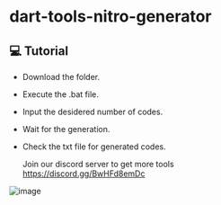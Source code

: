 # dart-tools-nitro-generator

## 💻 Tutorial
- Download the folder.
- Execute the .bat file.
- Input the desidered number of codes.
- Wait for the generation.
- Check the txt file for generated codes.

  Join our discord server to get more tools
  https://discord.gg/BwHFd8emDc

![image](https://github.com/DartTools/dart-tools-nitro-generator/assets/154604332/a259151e-15eb-4dc3-994d-bbf15c73ca33)


